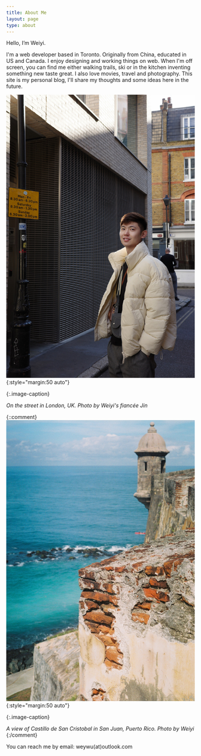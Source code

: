 ```yaml
---
title: About Me
layout: page
type: about
---
```


Hello, I’m Weiyi. 

I'm a web developer based in Toronto. Originally from China, educated in US and Canada. I enjoy designing and working things on web. When I'm off screen, you can find me either walking trails, ski or in the kitchen inventing something new taste great. I also love movies, travel and photography. This site is my personal blog, I'll share my thoughts and some ideas here in the future.  

![photo by weiyi](../assets/images/me-portrait2.jpeg){:style="margin:50 auto"}

{:.image-caption}

*On the street in London, UK. Photo by Weiyi's fiancée Jin*


{::comment}
![photo by weiyi](../assets/images/sanjuan.jpeg){:style="margin:50 auto"}

{:.image-caption}

*A view of Castillo de San Cristobal in San Juan, Puerto Rico. Photo by Weiyi*
{:/comment}

You can reach me by email: weywu(at)outlook.com 
